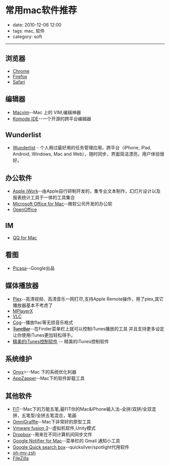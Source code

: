 # 常用mac软件推荐

- date: 2010-12-06 12:00
- tags: mac, 软件
- category: soft

----------------

## 浏览器

* [Chrome](http://www.google.com/chrome)
* [Firefox](http://www.mozillaonline.com/)
* [Safari](http://www.apple.com.cn/safari)

## 编辑器

* [Macvim](http://code.google.com/p/macvim/)--Mac 上的 VIM,编辑神器
* [Komode IDE](http://www.activestate.com/komodo-ide)--一个开源的跨平台编辑器

## Wunderlist

* [Wunderlist](http://www.6wunderkinder.com/) - 个人用过最好用的任务管理应用，跨平台（iPhone, iPad, Android, Windows, Mac and Web），随时同步，界面简洁漂亮，用户体验很好。

## 办公软件

* [Apple iWork](http://www.apple.com.cn/iwork/)--由Apple自行研制开发的，集专业文本制作，幻灯片设计以及报表统计工具于一体的工具集合
* [Microsoft Office for Mac](http://www.microsoft.com/mac/default.mspx)--微软公司开发的办公软
* [OpenOffice](http://www.openoffice.org/)

## IM

* [QQ for Mac](http://im.qq.com/macqq/index.shtml)


## 看图

* [Picasa](http://picasa.google.com/mac/)--Google出品

## 媒体播放器

* [Plex](http://www.plexapp.com/)--高清视频、高清音乐一网打尽,支持Apple Remote操作，用了plex,其它播放器基本不考虑了
* [MPlayerX](http://code.google.com/p/mplayerx/)
* [VLC](http://www.videolan.org/vlc/download-macosx.html)
* [Cog](http://cogx.org/)--播放flac等无损音乐格式
* <del datetime="2010-07-16T16:26:05+00:00">[TuneBar](http://www.tunebarapp.com/)</del></a>--在Finder菜单栏上就可以控制iTunes播放的工具 并且支持更多设定 让你使用iTunes更加轻松得手。
* [精美的iTunes控制软件](http://bowtieapp.com/) -- 精美的iTunes控制软件

## 系统维护

* [Onyx](http://www.titanium.free.fr/)>--Mac 下的系统优化利器
* [AppZapper](http://www.appzapper.com/)--Mac下的软件卸载工具

## 其他软件

* [FIT](http://fit.coollittlethings.com/)--Mac下的万能五笔,最FIT你的Mac&iPhone输入法–全拼/双拼/全双混拼，五笔型/全拼五笔混合，笔画
* [OmniGraffle](http://www.omnigroup.com/products/omnigraffle/)--Mac下非常好的原型工具
* [Vmware fusion 3](http://www.vmware.com/cn/products/fusion/)--虚拟机软件,Unity模式
* [Dropbox](http://www.dropbox.com)--用来在不同计算机间同步文件
* [Google Notifier for Mac](http://toolbar.google.com/gmail-helper/notifier_mac.html)--菜单栏的 Gmail 通知小工具
* [Google Quick search box](http://www.google.com/quicksearchbox/)--quicksilver/spotlight代用软件
* [oh-my-zsh](https://github.com/robbyrussell/oh-my-zsh)
* [FileZilla](http://filezilla-project.org/download.php)





